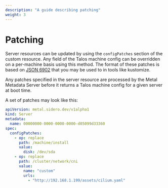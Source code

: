 ```yaml
---
description: "A guide describing patching"
weight: 3
---
```


# Patching

Server resources can be updated by using the `configPatches` section of the custom resource.
Any field of the Talos machine config can be overridden on a per-machine basis using this method.
The format of these patches is based on [JSON 6902](http://jsonpatch.com/) that you may be used to in tools like kustomize.

Any patches specified in the server resource are processed by the Metal Metadata Server before it returns a Talos machine config for a given server at boot time.

A set of patches may look like this:

```yaml
apiVersion: metal.sidero.dev/v1alpha1
kind: Server
metadata:
  name: 00000000-0000-0000-0000-d05099d33360
spec:
  configPatches:
    - op: replace
      path: /machine/install
      value:
        disk: /dev/sda
    - op: replace
      path: /cluster/network/cni
      value:
        name: "custom"
        urls:
          - "http://192.168.1.199/assets/cilium.yaml"
```
